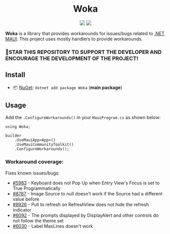<h1 align="center">
    Woka
</h1>

<p align="center">
   <a href="https://discord.gg/mhxsSMy2Nf"><img src="https://img.shields.io/badge/Discord-7289DA?style=for-the-badge&logo=discord&logoColor=white"></a>
   <a href="https://nuget.org/packages/Woka"><img src="https://img.shields.io/nuget/dt/Woka.svg?label=Downloads&color=%233DDC84&logo=nuget&logoColor=%23fff&style=for-the-badge"></a>
</p>

**Woka** is a library that provides workarounds for issues/bugs related to [.NET MAUI](https://github.com/dotnet/maui). This project uses mostly handlers to provide workarounds.

### 🌟STAR THIS REPOSITORY TO SUPPORT THE DEVELOPER AND ENCOURAGE THE DEVELOPMENT OF THE PROJECT!


## Install

- 📦 [NuGet](https://nuget.org/packages/Woka): `dotnet add package Woka` (**main package**)

## Usage

Add the `.ConfigureWorkarounds()` in your `MauiProgram.cs` as shown below:

```
using Woka;
```

```
builder
	.UseMauiApp<App>()
	.UseMauiCommunityToolkit()
	.ConfigureWorkarounds();
```

### Workaround coverage:
Fixes known issues/bugs:
 - [#5983](https://github.com/dotnet/maui/issues/5983) - Keyboard does not Pop Up when Entry View's Focus is set to True Programmatically
 - [#8787](https://github.com/dotnet/maui/issues/8787) - Image Source to null doesn't work if the Source had a different value before
 - [#8926](https://github.com/dotnet/maui/issues/8926) - Pull to refresh on RefreshView does not hide the refresh indicator
 - [#6092](https://github.com/dotnet/maui/issues/6092) - The prompts displayed by DisplayAlert and other controls do not follow the theme set
 - [#6030](https://github.com/dotnet/maui/issues/6030) - Label MaxLines doesn't work
